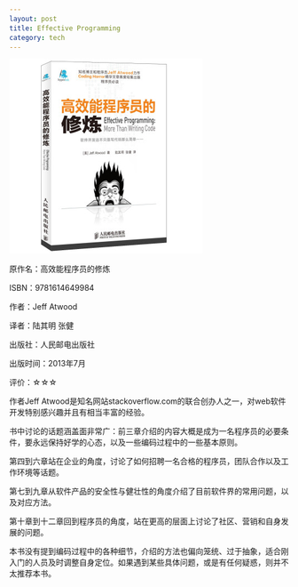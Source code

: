 ```yaml
---
layout: post
title: Effective Programming
category: tech
---
```

<img class="cover" src="/images/2015/20151026.jpg" />

原作名：高效能程序员的修炼

ISBN：9781614649984

作者：Jeff Atwood

译者：陆其明 张健  

出版社：人民邮电出版社

出版时间：2013年7月

评价：☆☆☆

作者Jeff Atwood是知名网站stackoverflow.com的联合创办人之一，对web软件开发特别感兴趣并且有相当丰富的经验。

书中讨论的话题涵盖面非常广：前三章介绍的内容大概是成为一名程序员的必要条件，要永远保持好学的心态，以及一些编码过程中的一些基本原则。

第四到六章站在企业的角度，讨论了如何招聘一名合格的程序员，团队合作以及工作环境等话题。

第七到九章从软件产品的安全性与健壮性的角度介绍了目前软件界的常用问题，以及对应方法。

第十章到十二章回到程序员的角度，站在更高的层面上讨论了社区、营销和自身发展的问题。

本书没有提到编码过程中的各种细节，介绍的方法也偏向笼统、过于抽象，适合刚入门的人员及时调整自身定位。如果遇到某些具体问题，或是有任何疑惑，则并不太推荐本书。
